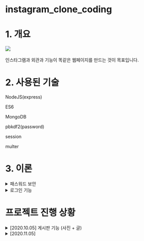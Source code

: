 # instagram_clone_coding


# 1. 개요

<img src="/readme_images/2020.11.05.gif" width=500px >

인스타그램과 외관과 기능이 똑같은 웹페이지를 만드는 것이 목표입니다.

# 2. 사용된 기술

NodeJS(express)

ES6

MongoDB

pbkdf2(password)

session

multer

# 3. 이론

<details>
<summary>패스워드 보안</summary>
       
       
- 기본 원리 
       
    단방향 암호화 : 암호화는 가능하지만 반대로 복호화는 불가능한 암호화방법을 사용하여

    비밀번호를 해싱하고, db에 비밀번호 원본을 저장하는 것이 아닌 해싱값을 저장한다.

    ⇒ 로그인 시 비밀번호 일치여부를 확인 할 때에는 입력된 비밀번호를 암호화하여

    db에 저장된 해싱값과 비교한다. 

    단방향 암호화의 예시 : hd5 (이제 더이상 쓰지 않음, 취약점이 발견됨),

    sha256 (이걸 요즘 쓴다는데 또 취약점이 발견되었을 수 있음)
    
- salt

    비밀번호 자체만 암호화를 하게되면, 모든 값의 해시을 저장해서 사전처럼 만들어

    뚫을 수가 있다.

    여기서 비밀번호+salt값(salt는 겹치지않는 랜덤한값)을 해싱을 하면

    좀 더 뚫기가 힘든 암호가 만들어진다.

    모든 사용자마다 salt값은 다른것이 좋다. ( salt값이 같다면 한명이 뚫렸을때 다른 모든 사람도 뚫릴 위험성이 존재하기 때문)

- key streching

    단방향 암호화를 여러번 반복하는 것 (보안성이 높다)

    (암호화된 것을 또 암호화 또 암호화.... 반복)

    ex) PBKDF2
    
</details>

<details>
<summary>로그인 기능</summary>
       
       
mongoose+session 기능을 조합하여 만듦 

[https://www.npmjs.com/package/connect-mongoose-only](https://www.npmjs.com/package/connect-mongoose-only) 

이 패키지를 참고. (몽구스에 세션을 저장하는데 편리하게 만들어져 있음)

</details>



# 프로젝트 진행 상황

<details>
<summary>[2020.10.05] 게시판 기능 (사진 + 글) </summary>
       
       
<img src="./readme_images/image01.png" width=500px>

- 글 작성시 script태그를 막아두지 않았음 (보안이슈)

</details>

<details>
<summary>[2020.11.05]</summary>
<p>1. 로그인 기능 구현</p>
<p>2. 비밀번호 암호화 ( pbkdf2 사용 )</p>
<p>3. 세션기능 완성</p>
<img src="/readme_images/2020.11.05.gif" width=500px >
</details>

